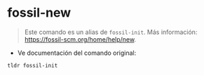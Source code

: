 # fossil-new

> Este comando es un alias de `fossil-init`.
> Más información: <https://fossil-scm.org/home/help/new>.

- Ve documentación del comando original:

`tldr fossil-init`
